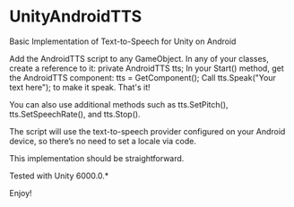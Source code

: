 # UnityAndroidTTS
Basic Implementation of Text-to-Speech for Unity on Android

Add the AndroidTTS script to any GameObject.
In any of your classes, create a reference to it:
private AndroidTTS tts;
In your Start() method, get the AndroidTTS component:
tts = GetComponent<AndroidTTS>();
Call tts.Speak("Your text here"); to make it speak.
That's it!

You can also use additional methods such as tts.SetPitch(), tts.SetSpeechRate(), and tts.Stop().

The script will use the text-to-speech provider configured on your Android device, so there’s no need to set a locale via code.

This implementation should be straightforward.

Tested with Unity 6000.0.*

Enjoy!
